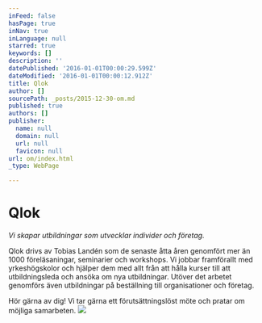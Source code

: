 ```yaml
---
inFeed: false
hasPage: true
inNav: true
inLanguage: null
starred: true
keywords: []
description: ''
datePublished: '2016-01-01T00:00:29.599Z'
dateModified: '2016-01-01T00:00:12.912Z'
title: Qlok
author: []
sourcePath: _posts/2015-12-30-om.md
published: true
authors: []
publisher:
  name: null
  domain: null
  url: null
  favicon: null
url: om/index.html
_type: WebPage

---
```

# Qlok

_Vi skapar utbildningar som utvecklar individer och företag._

Qlok drivs av Tobias Landén som de senaste åtta åren genomfört mer än 1000 föreläsaningar, seminarier och workshops.
Vi jobbar framförallt med yrkeshögskolor och hjälper dem med allt från att hålla kurser till att utbildningsleda och ansöka om nya utbildningar.
Utöver det arbetet genomförs även utbildningar på beställning till organisationer och företag. 

Hör gärna av dig!
Vi tar gärna ett förutsättningslöst möte och pratar om möjliga samarbeten.
![](https://the-grid-user-content.s3-us-west-2.amazonaws.com/6d3d4f53-765a-475e-9ea8-0ac5fd742f49.jpg)